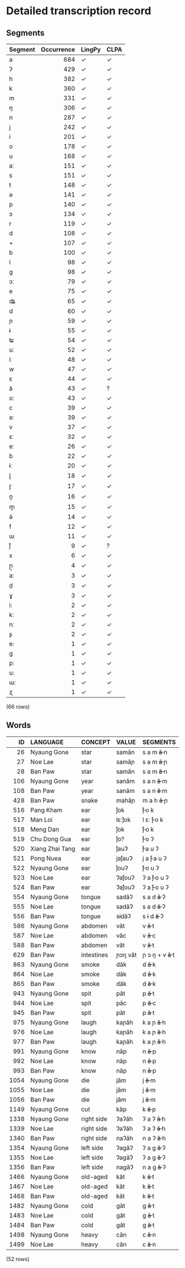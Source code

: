 # Detailed transcription record

## Segments

| Segment | Occurrence | LingPy | CLPA |
|:----------|-------------:|:---------|:-------|
| a | 684 | ✓ | ✓ |
| ʔ | 429 | ✓ | ✓ |
| h | 382 | ✓ | ✓ |
| k | 360 | ✓ | ✓ |
| m | 331 | ✓ | ✓ |
| ŋ | 306 | ✓ | ✓ |
| n | 287 | ✓ | ✓ |
| j | 242 | ✓ | ✓ |
| i | 201 | ✓ | ✓ |
| o | 178 | ✓ | ✓ |
| u | 168 | ✓ | ✓ |
| aː | 151 | ✓ | ✓ |
| s | 151 | ✓ | ✓ |
| t | 148 | ✓ | ✓ |
| ə | 141 | ✓ | ✓ |
| p | 140 | ✓ | ✓ |
| ɔ | 134 | ✓ | ✓ |
| r | 119 | ✓ | ✓ |
| d | 108 | ✓ | ✓ |
| + | 107 | ✓ | ✓ |
| b | 100 | ✓ | ✓ |
| l | 98 | ✓ | ✓ |
| ɡ | 98 | ✓ | ✓ |
| ɔː | 79 | ✓ | ✓ |
| e | 75 | ✓ | ✓ |
| ʥ | 65 | ✓ | ✓ |
| ɗ | 60 | ✓ | ✓ |
| ɲ | 59 | ✓ | ✓ |
| ɨ | 55 | ✓ | ✓ |
| ʨ | 54 | ✓ | ✓ |
| uː | 52 | ✓ | ✓ |
| iː | 48 | ✓ | ✓ |
| w | 47 | ✓ | ✓ |
| ɛ | 44 | ✓ | ✓ |
| ă | 43 | ✓ | ? |
| oː | 43 | ✓ | ✓ |
| c | 39 | ✓ | ✓ |
| əː | 39 | ✓ | ✓ |
| v | 37 | ✓ | ✓ |
| ɛː | 32 | ✓ | ✓ |
| eː | 26 | ✓ | ✓ |
| ɓ | 22 | ✓ | ✓ |
| ɨː | 20 | ✓ | ✓ |
| l̥ | 18 | ✓ | ✓ |
| r̥ | 17 | ✓ | ✓ |
| n̥ | 16 | ✓ | ✓ |
| m̥ | 15 | ✓ | ✓ |
| ə̆ | 14 | ✓ | ✓ |
| f | 12 | ✓ | ✓ |
| ɯ | 11 | ✓ | ✓ |
| j̊ | 9 | ✓ | ? |
| x | 6 | ✓ | ✓ |
| ɲ̥ | 4 | ✓ | ✓ |
| a: | 3 | ✓ | ✓ |
| d̤ | 3 | ✓ | ✓ |
| ɣ | 3 | ✓ | ✓ |
| i: | 2 | ✓ | ✓ |
| kː | 2 | ✓ | ✓ |
| nː | 2 | ✓ | ✓ |
| ʂ | 2 | ✓ | ✓ |
| e: | 1 | ✓ | ✓ |
| g | 1 | ✓ | ✓ |
| pː | 1 | ✓ | ✓ |
| u: | 1 | ✓ | ✓ |
| ɯː | 1 | ✓ | ✓ |
| ʐ | 1 | ✓ | ✓ |

(66 rows)


## Words

| ID | LANGUAGE | CONCEPT | VALUE | SEGMENTS |
|-----:|:----------------|:-----------|:---------|:------------------------|
| 26 | Nyaung Gone | star | samăn | s a m <s> ă </s> n |
| 27 | Noe Lae | star | samăɲ | s a m <s> ă </s> ɲ |
| 28 | Ban Paw | star | samăn | s a m <s> ă </s> n |
| 106 | Nyaung Gone | year | sanăm | s a n <s> ă </s> m |
| 108 | Ban Paw | year | sanăm | s a n <s> ă </s> m |
| 428 | Ban Paw | snake | mahăɲ | m a h <s> ă </s> ɲ |
| 516 | Pang Kham | ear | j̊ok | <s> j̊ </s> o k |
| 517 | Man Loi | ear | lɛːj̊ok | l ɛː <s> j̊ </s> o k |
| 518 | Meng Dan | ear | j̊ok | <s> j̊ </s> o k |
| 519 | Chu Dong Gua | ear | j̊o? | <s> j̊ </s> o ʔ |
| 520 | Xiang Zhai Tang | ear | j̊auɁ | <s> j̊ </s> a u ʔ |
| 521 | Pong Nuea | ear | jaj̊auɁ | j a <s> j̊ </s> a u ʔ |
| 522 | Nyaung Gone | ear | j̊ouʔ | <s> j̊ </s> o u ʔ |
| 523 | Noe Lae | ear | Ɂaj̊ouʔ | ʔ a <s> j̊ </s> o u ʔ |
| 524 | Ban Paw | ear | Ɂaj̊ouɁ | ʔ a <s> j̊ </s> o u ʔ |
| 554 | Nyaung Gone | tongue | sadăʔ | s a d <s> ă </s> ʔ |
| 555 | Noe Lae | tongue | sadăɁ | s a d <s> ă </s> ʔ |
| 556 | Ban Paw | tongue | sɨdăʔ | s ɨ d <s> ă </s> ʔ |
| 586 | Nyaung Gone | abdomen | văt | v <s> ă </s> t |
| 587 | Noe Lae | abdomen | văc | v <s> ă </s> c |
| 588 | Ban Paw | abdomen | văt | v <s> ă </s> t |
| 629 | Ban Paw | intestines | ɲɔŋ văt | ɲ ɔ ŋ + v <s> ă </s> t |
| 863 | Nyaung Gone | smoke | dăk | d <s> ă </s> k |
| 864 | Noe Lae | smoke | dăk | d <s> ă </s> k |
| 865 | Ban Paw | smoke | dăk | d <s> ă </s> k |
| 943 | Nyaung Gone | spit | păt | p <s> ă </s> t |
| 944 | Noe Lae | spit | păc | p <s> ă </s> c |
| 945 | Ban Paw | spit | păt | p <s> ă </s> t |
| 975 | Nyaung Gone | laugh | kaɲăh | k a ɲ <s> ă </s> h |
| 976 | Noe Lae | laugh | kaɲăh | k a ɲ <s> ă </s> h |
| 977 | Ban Paw | laugh | kaɲăh | k a ɲ <s> ă </s> h |
| 991 | Nyaung Gone | know | năp | n <s> ă </s> p |
| 992 | Noe Lae | know | năp | n <s> ă </s> p |
| 993 | Ban Paw | know | năp | n <s> ă </s> p |
| 1054 | Nyaung Gone | die | jăm | j <s> ă </s> m |
| 1055 | Noe Lae | die | jăm | j <s> ă </s> m |
| 1056 | Ban Paw | die | jăm | j <s> ă </s> m |
| 1149 | Nyaung Gone | cut | kăp | k <s> ă </s> p |
| 1338 | Nyaung Gone | right side | ʔaʔăh | ʔ a ʔ <s> ă </s> h |
| 1339 | Noe Lae | right side | ɁaɁăh | ʔ a ʔ <s> ă </s> h |
| 1340 | Ban Paw | right side | naɁăh | n a ʔ <s> ă </s> h |
| 1354 | Nyaung Gone | left side | ʔaɡăʔ | ʔ a ɡ <s> ă </s> ʔ |
| 1355 | Noe Lae | left side | ɁaɡăɁ | ʔ a ɡ <s> ă </s> ʔ |
| 1356 | Ban Paw | left side | naɡăɁ | n a ɡ <s> ă </s> ʔ |
| 1466 | Nyaung Gone | old-aged | kăt | k <s> ă </s> t |
| 1467 | Noe Lae | old-aged | kăt | k <s> ă </s> t |
| 1468 | Ban Paw | old-aged | kăt | k <s> ă </s> t |
| 1482 | Nyaung Gone | cold | ɡăt | ɡ <s> ă </s> t |
| 1483 | Noe Lae | cold | ɡăt | ɡ <s> ă </s> t |
| 1484 | Ban Paw | cold | ɡăt | ɡ <s> ă </s> t |
| 1498 | Nyaung Gone | heavy | căn | c <s> ă </s> n |
| 1499 | Noe Lae | heavy | căn | c <s> ă </s> n |

(52 rows)

